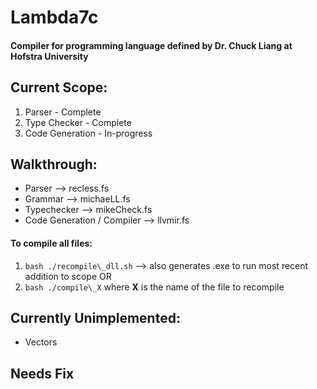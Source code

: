 # Lambda7c 
#### Compiler for programming language defined by Dr. Chuck Liang at Hofstra University


## Current Scope:
1. Parser - Complete
2. Type Checker - Complete
3. Code Generation - In-progress  

## Walkthrough:
- Parser --> recless.fs
- Grammar --> michaeLL.fs
- Typechecker --> mikeCheck.fs
- Code Generation / Compiler --> llvmir.fs

#### To compile all files:
1. ```bash ./recompile\_dll.sh```  --> also generates .exe to run most recent addition to scope
OR 
2. ```bash ./compile\_X``` where **X** is the name of the file to recompile

## Currently Unimplemented:
- Vectors

## Needs Fix
